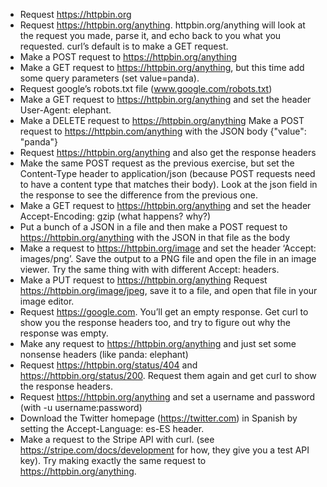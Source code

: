 * Request https://httpbin.org
* Request https://httpbin.org/anything. httpbin.org/anything will look at the request you made, parse it, and echo back to you what you requested. curl’s default is to make a GET request.
* Make a POST request to https://httpbin.org/anything
* Make a GET request to https://httpbin.org/anything, but this time add some query parameters (set value=panda).
* Request google’s robots.txt file (www.google.com/robots.txt)
* Make a GET request to https://httpbin.org/anything and set the header User-Agent: elephant.
* Make a DELETE request to https://httpbin.org/anything
Make a POST request to https://httpbin.com/anything with the JSON body {"value": "panda"}
* Request https://httpbin.org/anything and also get the response headers
* Make the same POST request as the previous exercise, but set the Content-Type header to application/json (because POST requests need to have a content type that matches their body). Look at the json field in the response to see the difference from the previous one.
* Make a GET request to https://httpbin.org/anything and set the header Accept-Encoding: gzip (what happens? why?)
* Put a bunch of a JSON in a file and then make a POST request to https://httpbin.org/anything with the JSON in that file as the body
* Make a request to https://httpbin.org/image and set the header ‘Accept: images/png’. Save the output to a PNG file and open the file in an image viewer. Try the same thing with with different Accept: headers.
* Make a PUT request to https://httpbin.org/anything
Request https://httpbin.org/image/jpeg, save it to a file, and open that file in your image editor.
* Request https://google.com. You’ll get an empty response. Get curl to show you the response headers too, and try to figure out why the response was empty.
* Make any request to https://httpbin.org/anything and just set some nonsense headers (like panda: elephant)
* Request https://httpbin.org/status/404 and https://httpbin.org/status/200. Request them again and get curl to show the response headers.
* Request https://httpbin.org/anything and set a username and password (with -u username:password)
* Download the Twitter homepage (https://twitter.com) in Spanish by setting the Accept-Language: es-ES header.
* Make a request to the Stripe API with curl. (see https://stripe.com/docs/development for how, they give you a test API key). Try making exactly the same request to https://httpbin.org/anything.
